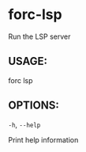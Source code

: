 # forc-lsp
Run the LSP server


## USAGE:
forc lsp


## OPTIONS:

`-h`, `--help` 

Print help information